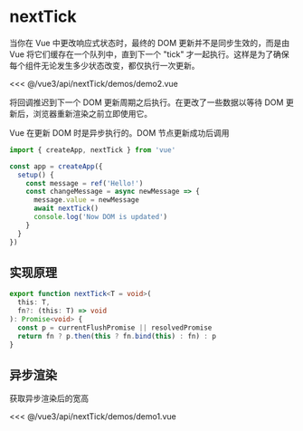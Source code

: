 # nextTick

当你在 Vue 中更改响应式状态时，最终的 DOM 更新并不是同步生效的，而是由 Vue 将它们缓存在一个队列中，直到下一个 "tick" 才一起执行。这样是为了确保每个组件无论发生多少状态改变，都仅执行一次更新。

<demo2 />

<<< @/vue3/api/nextTick/demos/demo2.vue

将回调推迟到下一个 DOM 更新周期之后执行。在更改了一些数据以等待 DOM 更新后，浏览器重新渲染之前立即使用它。

Vue 在更新 DOM 时是异步执行的。DOM 节点更新成功后调用

```js
import { createApp, nextTick } from 'vue'

const app = createApp({
  setup() {
    const message = ref('Hello!')
    const changeMessage = async newMessage => {
      message.value = newMessage
      await nextTick()
      console.log('Now DOM is updated')
    }
  }
})
```

## 实现原理

<!-- https://github.com/vuejs/vue-next/blob/36ae23d27e2d9d7cfb6d7244539952bf57561e44/packages/runtime-core/src/scheduler.ts -->

```ts
export function nextTick<T = void>(
  this: T,
  fn?: (this: T) => void
): Promise<void> {
  const p = currentFlushPromise || resolvedPromise
  return fn ? p.then(this ? fn.bind(this) : fn) : p
}
```

## 异步渲染

获取异步渲染后的宽高

<script setup>
  import Demo1 from './demos/demo1.vue'
  import Demo2 from './demos/demo2.vue'
</script>

<demo1 />

<<< @/vue3/api/nextTick/demos/demo1.vue
